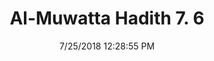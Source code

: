 ---
title        : "Al-Muwatta Hadith 7. 6"
date         : 7/25/2018 12:28:55 PM
draft        : false
type         : "hadith"
layout       : "hadith"
BookCode     : "AMH"
VolumeNumber : "7"
HadithNumber : "6"
categories  :  ["Prayer, Tahajjud - Concerning Prayer in the Night"]
---
